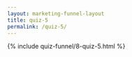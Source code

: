 ```yaml
---
layout: marketing-funnel-layout
title: quiz-5
permalink: /quiz-5/
---
```


{% include quiz-funnel/8-quiz-5.html %}
